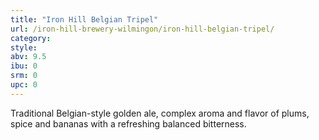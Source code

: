 ```yaml
---
title: "Iron Hill Belgian Tripel"
url: /iron-hill-brewery-wilmingon/iron-hill-belgian-tripel/
category: 
style: 
abv: 9.5
ibu: 0
srm: 0
upc: 0
---
```

Traditional Belgian-style golden ale, complex aroma and flavor of plums, spice and bananas with a refreshing balanced bitterness.
